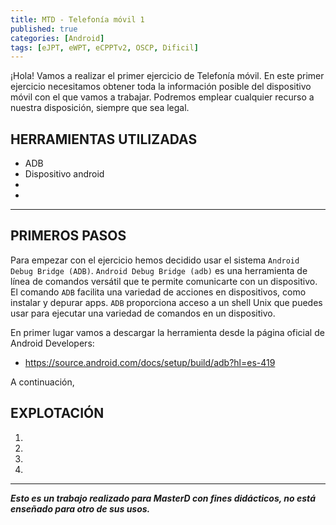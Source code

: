 ```yaml
---
title: MTD - Telefonía móvil 1
published: true
categories: [Android]
tags: [eJPT, eWPT, eCPPTv2, OSCP, Dificil]
---
```



¡Hola!
Vamos a realizar el primer ejercicio de Telefonía móvil. En este primer ejercicio necesitamos obtener toda la información posible del dispositivo móvil con el que vamos a trabajar. Podremos emplear cualquier recurso a nuestra disposición, siempre que sea legal.

## HERRAMIENTAS UTILIZADAS
* ADB
* Dispositivo android
* 
*

* * *

## PRIMEROS PASOS
Para empezar con el ejercicio hemos decidido usar el sistema `Android Debug Bridge (ADB)`.
`Android Debug Bridge (adb)` es una herramienta de línea de comandos versátil que te permite comunicarte con un dispositivo. El comando `ADB` facilita una variedad de acciones en dispositivos, como instalar y depurar apps. `ADB` proporciona acceso a un shell Unix que puedes usar para ejecutar una variedad de comandos en un dispositivo.

En primer lugar vamos a descargar la herramienta desde la página oficial de Android Developers:
* <https://source.android.com/docs/setup/build/adb?hl=es-419>

A continuación, 
## EXPLOTACIÓN


1.
2.
3.
4.

* * *

*__Esto es un trabajo realizado para MasterD con fines didácticos, no está enseñado para otro de sus usos.__*
